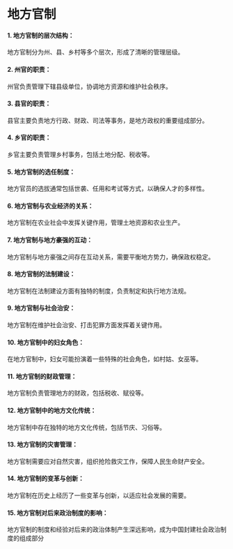 # 地方官制
 

#### 1. 地方官制的层次结构：

地方官制分为州、县、乡村等多个层次，形成了清晰的管理层级。

#### 2. 州官的职责：

州官负责管理下辖县级单位，协调地方资源和维护社会秩序。

#### 3. 县官的职责：

县官主要负责地方行政、财政、司法等事务，是地方政权的重要组成部分。

#### 4. 乡官的职责：

乡官主要负责管理乡村事务，包括土地分配、税收等。

#### 5. 地方官制的选任制度：

地方官员的选拔通常包括世袭、任用和考试等方式，以确保人才的多样性。

#### 6. 地方官制与农业经济的关系：

地方官制在农业社会中发挥关键作用，管理土地资源和农业生产。

#### 7. 地方官制与地方豪强的互动：

地方官制与地方豪强之间存在互动关系，需要平衡地方势力，确保政权稳定。

#### 8. 地方官制的法制建设：

地方官制在法制建设方面有独特的制度，负责制定和执行地方法规。

#### 9. 地方官制与社会治安：

地方官制在维护社会治安、打击犯罪方面发挥着关键作用。

#### 10. 地方官制中的妇女角色：

在地方官制中，妇女可能扮演着一些特殊的社会角色，如村姑、女巫等。

#### 11. 地方官制的财政管理：

地方官制负责管理地方的财政，包括税收、赋役等。

#### 12. 地方官制中的地方文化传统：

地方官制中存在独特的地方文化传统，包括节庆、习俗等。

#### 13. 地方官制的灾害管理：

地方官制需要应对自然灾害，组织抢险救灾工作，保障人民生命财产安全。

#### 14. 地方官制的变革与创新：

地方官制在历史上经历了一些变革与创新，以适应社会发展的需要。

#### 15. 地方官制对后来政治制度的影响：

地方官制的制度和经验对后来的政治体制产生深远影响，成为中国封建社会政治制度的组成部分